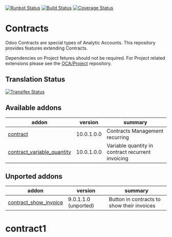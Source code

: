 [![Runbot Status](https://runbot.odoo-community.org/runbot/badge/flat/110/10.0.svg)](https://runbot.odoo-community.org/runbot/repo/github-com-oca-contract-110)
[![Build Status](https://travis-ci.org/OCA/contract.svg?branch=10.0)](https://travis-ci.org/OCA/contract)
[![Coverage Status](https://coveralls.io/repos/OCA/contract/badge.svg?branch=10.0)](https://coveralls.io/r/OCA/contract?branch=10.0)

# Contracts

Odoo Contracts are special types of Analytic Accounts.
This repository provides features extending Contracts.

Dependencies on Project fetures should not be required.
For Project related extensions please see the
[OCA/Project](https://github.com/OCA/project) repository.


## Translation Status
[![Transifex Status](https://www.transifex.com/projects/p/OCA-contract-10-0/chart/image_png)](https://www.transifex.com/projects/p/OCA-contract-10-0)

[//]: # (addons)
Available addons
----------------
addon | version | summary
--- | --- | ---
[contract](contract/) | 10.0.1.0.0 | Contracts Management recurring
[contract_variable_quantity](contract_variable_quantity/) | 10.0.1.0.0 | Variable quantity in contract recurrent invoicing

Unported addons
---------------
addon | version | summary
--- | --- | ---
[contract_show_invoice](contract_show_invoice/) | 9.0.1.1.0 (unported) | Button in contracts to show their invoices

[//]: # (end addons)
# contract1
